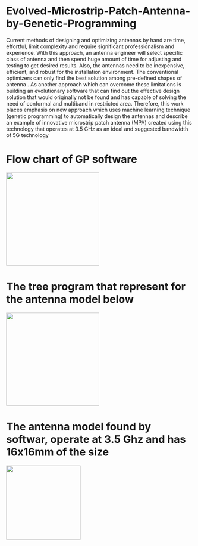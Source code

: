 # Evolved-Microstrip-Patch-Antenna-by-Genetic-Programming

Current methods of designing and optimizing antennas by hand are time, effortful, limit complexity and require
significant professionalism and experience. With this approach, an antenna engineer will select specific class of
antenna and then spend huge amount of time for adjusting and testing to get desired results. Also, the antennas
need to be inexpensive, efficient, and robust for the installation environment. The conventional optimizers can
only find the best solution among pre-defined shapes of antenna . As another approach which can overcome
these limitations is building an evolutionary software that can find out the effective design solution that would
originally not be found and has capable of solving the need of conformal and multiband in restricted area.
Therefore, this work places emphasis on new approach which uses machine learning technique (genetic programming) to automatically design the antennas and describe an example of innovative microstrip patch antenna (MPA) created using this technology that operates at 3.5 GHz as an ideal and suggested bandwidth of 5G technology

# Flow chart of GP software
<a style="position:relative, left:30px" href="url"><img src="https://github.com/thuan0311/Evolved-Microstrip-Patch-Antenna-by-Genetic-Programming/blob/master/other/flowchart.png" align="center" height="250" wight="250"></a>

# The tree program that represent for the antenna model below
<a href="url"><img src="https://github.com/thuan0311/Evolved-Microstrip-Patch-Antenna-by-Genetic-Programming/blob/master/other/tree.PNG" align="center" height="250" wight="250"></a>

# The antenna model found by softwar, operate at 3.5 Ghz and has 16x16mm of the size
<a href="url"><img src="https://github.com/thuan0311/Evolved-Microstrip-Patch-Antenna-by-Genetic-Programming/blob/master/other/antenna.png" align="center" height="200" wight="200"></a>




